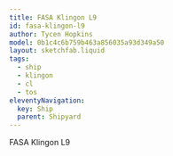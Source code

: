 ```yaml
---
title: FASA Klingon L9
id: fasa-klingon-l9
author: Tycen Hopkins
model: 0b1c4c6b759b463a856035a93d349a50
layout: sketchfab.liquid
tags: 
  - ship
  - klingon
  - cl
  - tos
eleventyNavigation:
  key: Ship
  parent: Shipyard
---
```

FASA Klingon L9

